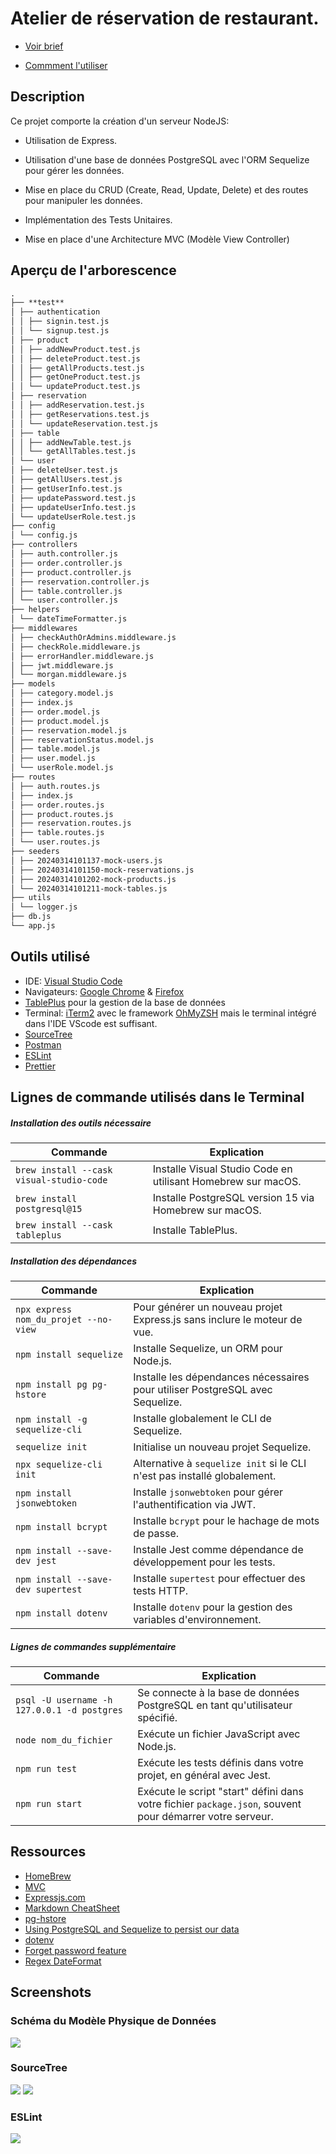 # Atelier de réservation de restaurant.

- [Voir brief](./BRIEF.md)

- [Commment l'utiliser](SETUP.md)

## Description

Ce projet comporte la création d'un serveur NodeJS:

- Utilisation de Express.

- Utilisation d'une base de données PostgreSQL avec l'ORM Sequelize pour gérer les données.

- Mise en place du CRUD (Create, Read, Update, Delete) et des routes pour manipuler les données.

- Implémentation des Tests Unitaires.

- Mise en place d'une Architecture MVC (Modèle View Controller)

## Aperçu de l'arborescence

```markdown
.
├── **test**
│ ├── authentication
│ │ ├── signin.test.js
│ │ └── signup.test.js
│ ├── product
│ │ ├── addNewProduct.test.js
│ │ ├── deleteProduct.test.js
│ │ ├── getAllProducts.test.js
│ │ ├── getOneProduct.test.js
│ │ └── updateProduct.test.js
│ ├── reservation
│ │ ├── addReservation.test.js
│ │ ├── getReservations.test.js
│ │ └── updateReservation.test.js
│ ├── table
│ │ ├── addNewTable.test.js
│ │ └── getAllTables.test.js
│ └── user
│ ├── deleteUser.test.js
│ ├── getAllUsers.test.js
│ ├── getUserInfo.test.js
│ ├── updatePassword.test.js
│ ├── updateUserInfo.test.js
│ └── updateUserRole.test.js
├── config
│ └── config.js
├── controllers
│ ├── auth.controller.js
│ ├── order.controller.js
│ ├── product.controller.js
│ ├── reservation.controller.js
│ ├── table.controller.js
│ └── user.controller.js
├── helpers
│ └── dateTimeFormatter.js
├── middlewares
│ ├── checkAuthOrAdmins.middleware.js
│ ├── checkRole.middleware.js
│ ├── errorHandler.middleware.js
│ ├── jwt.middleware.js
│ └── morgan.middleware.js
├── models
│ ├── category.model.js
│ ├── index.js
│ ├── order.model.js
│ ├── product.model.js
│ ├── reservation.model.js
│ ├── reservationStatus.model.js
│ ├── table.model.js
│ ├── user.model.js
│ └── userRole.model.js
├── routes
│ ├── auth.routes.js
│ ├── index.js
│ ├── order.routes.js
│ ├── product.routes.js
│ ├── reservation.routes.js
│ ├── table.routes.js
│ └── user.routes.js
├── seeders
│ ├── 20240314101137-mock-users.js
│ ├── 20240314101150-mock-reservations.js
│ ├── 20240314101202-mock-products.js
│ └── 20240314101211-mock-tables.js
├── utils
│ └── logger.js
├── db.js
└── app.js
```

## Outils utilisé

- IDE: [Visual Studio Code](https://code.visualstudio.com/)
- Navigateurs: [Google Chrome](https://www.google.com/chrome/) & [Firefox](https://www.mozilla.org/en-US/firefox/new/)
- [TablePlus](https://tableplus.com/) pour la gestion de la base de données
- Terminal: [iTerm2](https://iterm2.com/) avec le framework [OhMyZSH](https://ohmyz.sh/) mais le terminal intégré dans l'IDE VScode est suffisant.
- [SourceTree](https://www.sourcetreeapp.com/)
- [Postman](https://www.postman.com/)
- [ESLint](https://eslint.org/docs/latest/use/getting-started)
- [Prettier](https://prettier.io/docs/en/install.html)

## Lignes de commande utilisés dans le Terminal

##### Installation des outils nécessaire

| Commande                                 | Explication                                                  |
| ---------------------------------------- | ------------------------------------------------------------ |
| `brew install --cask visual-studio-code` | Installe Visual Studio Code en utilisant Homebrew sur macOS. |
| `brew install postgresql@15`             | Installe PostgreSQL version 15 via Homebrew sur macOS.       |
| `brew install --cask tableplus`          | Installe TablePlus.                                          |

##### Installation des dépendances

| Commande                              | Explication                                                                   |
| ------------------------------------- | ----------------------------------------------------------------------------- |
| `npx express nom_du_projet --no-view` | Pour générer un nouveau projet Express.js sans inclure le moteur de vue.      |
| `npm install sequelize`               | Installe Sequelize, un ORM pour Node.js.                                      |
| `npm install pg pg-hstore`            | Installe les dépendances nécessaires pour utiliser PostgreSQL avec Sequelize. |
| `npm install -g sequelize-cli`        | Installe globalement le CLI de Sequelize.                                     |
| `sequelize init`                      | Initialise un nouveau projet Sequelize.                                       |
| `npx sequelize-cli init`              | Alternative à `sequelize init` si le CLI n'est pas installé globalement.      |
| `npm install jsonwebtoken`            | Installe `jsonwebtoken` pour gérer l'authentification via JWT.                |
| `npm install bcrypt`                  | Installe `bcrypt` pour le hachage de mots de passe.                           |
| `npm install --save-dev jest`         | Installe Jest comme dépendance de développement pour les tests.               |
| `npm install --save-dev supertest`    | Installe `supertest` pour effectuer des tests HTTP.                           |
| `npm install dotenv`                  | Installe `dotenv` pour la gestion des variables d'environnement.              |

##### Lignes de commandes supplémentaire

| Commande                                    | Explication                                                                                              |
| ------------------------------------------- | -------------------------------------------------------------------------------------------------------- |
| `psql -U username -h 127.0.0.1 -d postgres` | Se connecte à la base de données PostgreSQL en tant qu'utilisateur spécifié.                             |
| `node nom_du_fichier`                       | Exécute un fichier JavaScript avec Node.js.                                                              |
| `npm run test`                              | Exécute les tests définis dans votre projet, en général avec Jest.                                       |
| `npm run start`                             | Exécute le script "start" défini dans votre fichier `package.json`, souvent pour démarrer votre serveur. |

## Ressources

- [HomeBrew](https://brew.sh/)
- [MVC](https://blog.javascripttoday.com/blog/model-view-controller-architecture/)
- [Expressjs.com](https://expressjs.com/)
- [Markdown CheatSheet](https://github.com/adam-p/markdown-here/wiki/Markdown-Cheatsheet#links)
- [pg-hstore](https://www.postgresql.org/docs/9.3/hstore.html)
- [Using PostgreSQL and Sequelize to persist our data](https://medium.com/@haybams/using-postgresql-and-sequelize-to-persist-our-data-c86854a3c6ac)
- [dotenv](https://www.npmjs.com/package/dotenv)
- [Forget password feature](https://dev.to/cyberwolves/how-to-implement-password-reset-via-email-in-node-js-132m)
- [Regex DateFormat](https://stackoverflow.com/questions/7388001/javascript-regex-to-validate-date-format)

## Screenshots

### Schéma du Modèle Physique de Données

![](assets/screen-MPD.png)

### SourceTree

![](assets/screen-sourceTree-01.png)
![](assets/screen-sourceTree-02.png)

### ESLint

![](assets/screen-eslint.png)
